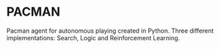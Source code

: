 # PACMAN
Pacman agent for autonomous playing created in Python. Three different implementations: Search, Logic and Reinforcement Learning.
